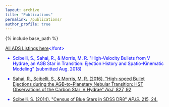 ```yaml
---
layout: archive
title: "Publications"
permalink: /publications/
author_profile: true
---
```


{% include base_path %}

<font color="blue">  [All ADS Listings here](https://ui.adsabs.harvard.edu/#search/filter_author_facet_hier_fq_author=AND&filter_author_facet_hier_fq_author=author_facet_hier%3A%220%2FScibelli%2C%20S%22&fq=%7B!type%3Daqp%20v%3D%24fq_author%7D&fq_author=(author_facet_hier%3A%220%2FScibelli%2C%20S%22)&q=%20%20author%3A%22Scibelli%22&sort=date%20desc%2C%20bibcode%20desc&p_=0)</font>

* Scibelli, S., Sahai, R., & Morris, M. R. &quot;High-Velocity Bullets from V Hydrae, an AGB Star in Transition: Ejection History and Spatio-Kinematic Modeling&quot; (submitted Aug. 2018) 


* <font color="blue"> [Sahai, R., Scibelli, S., & Morris, M. R. (2016). &quot;High-speed Bullet Ejections during the AGB-to-Planetary Nebular Transition: HST Observations of the Carbon Star, V Hydrae&quot; <i>ApJ</i>, 827, 92](http://samscibelli.github.io/files/Vhya_apj_827_2_92.pdf) </font>


* <font color="blue"> [Scibelli, S. (2014). &quot;Census of Blue Stars in SDSS DR8&quot; <i>APJS</i>. 215, 24.](http://samscibelli.github.io/files/Vhya_apj_827_2_92.pdf) </font>

